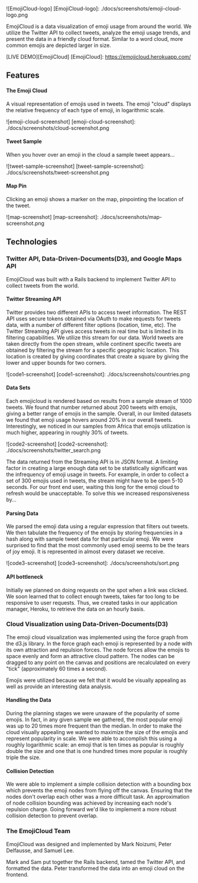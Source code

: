 ![EmojiCloud-logo]
[EmojiCloud-logo]: ./docs/screenshots/emoji-cloud-logo.png

EmojiCloud is a data visualization of emoji usage from around the world. We utilize the Twitter API to collect tweets, analyze the emoji usage trends, and present the data in a friendly cloud format. Similar to a word cloud, more common emojis are depicted larger in size.

[LIVE DEMO][EmojiCloud]
[EmojiCloud]: https://emojicloud.herokuapp.com/

## Features
#### The Emoji Cloud
A visual representation of emojis used in tweets. The emoji "cloud" displays the relative frequency of each type of emoji, in logarithmic scale.

![emoji-cloud-screenshot]
[emoji-cloud-screenshot]: ./docs/screenshots/cloud-screenshot.png

#### Tweet Sample
When you hover over an emoji in the cloud a sample tweet appears...

![tweet-sample-screenshot]
[tweet-sample-screenshot]: ./docs/screenshots/tweet-screenshot.png


#### Map Pin
Clicking an emoji shows a marker on the map, pinpointing the location of the tweet.

![map-screenshot]
[map-screenshot]: ./docs/screenshots/map-screenshot.png


## Technologies

### Twitter API, Data-Driven-Documents(D3), and Google Maps API
EmojiCloud was built with a Rails backend to implement Twitter API to collect tweets from the world.

#### Twitter Streaming API
Twitter provides two different APIs to access tweet information. The REST API uses secure tokens obtained via OAuth to make requests for tweets data, with a number of different filter options (location, time, etc). The Twitter Streaming API gives access tweets in real time but is limited in its filtering capabilities.  We utilize this stream for our data.  World tweets are taken directly from the open stream, while continent specific tweets are obtained by filtering the stream for a specific geographic location.  This location is created by giving coordinates that create a square by giving the lower and upper bounds for two corners.

![code1-screenshot]
[code1-screenshot]: ./docs/screenshots/countries.png

#### Data Sets
Each emojicloud is rendered based on results from a sample stream of 1000 tweets. We found that number returned about 200 tweets with emojis, giving a better range of emojis in the sample.  Overall, in our limited datasets we found that emoji usage hovers around 20% in our overall tweets.  Interestingly, we noticed in our samples from Africa that emojis utilization is much higher, appearing in roughly 30% of tweets.  


![code2-screenshot]
[code2-screenshot]: ./docs/screenshots/twitter_search.png

The data returned from the Streaming API is in JSON format. A limiting factor in creating a large enough data set to be statistically significant was the infrequency of emoji usage in tweets. For example, in order to collect a set of 300 emojis used in tweets, the stream might have to be open 5-10 seconds. For our front end user, waiting this long for the emoji cloud to refresh would be unacceptable. To solve this we increased responsiveness by...


#### Parsing Data
We parsed the emoji data using a regular expression that filters out tweets.  We then tabulate the frequency of the emojis by storing frequencies in a hash along with sample tweet data for that particular emoji.  We were surprised to find that the most commonly used emoji seems to be the tears of joy emoji.  It is represented in almost every dataset we receive.  

![code3-screenshot]
[code3-screenshot]: ./docs/screenshots/sort.png

#### API bottleneck
Initially we planned on doing requests on the spot when a link was clicked.  We soon learned that to collect enough tweets, takes far too long to be responsive to user requests.  Thus, we created tasks in our application manager, Heroku, to retrieve the data on an hourly basis.  

### Cloud Visualization using Data-Driven-Documents(D3)
The emoji cloud visualization was implemented using the force graph from the d3.js library. In the force graph each emoji is represented by a node with its own attraction and repulsion forces. The node forces allow the emojis to space evenly and form an attractive cloud pattern. The nodes can be dragged to any point on the canvas and positions are recalculated on every "tick" (approximately 60 times a second).

Emojis were utilized because we felt that it would be visually appealing as well as provide an interesting data analysis.  

#### Handling the Data
During the planning stages we were unaware of the popularity of some emojis. In fact, in any given sample we gathered, the most popular emoji was up to 20 times more frequent than the median. In order to make the cloud visually appealing we wanted to maximize the size of the emojis and represent popularity in scale. We were able to accomplish this using a roughly logarithmic scale: an emoji that is ten times as popular is roughly double the size and one that is one hundred times more popular is roughly triple the size.

#### Collision Detection
We were able to implement a simple collision detection with a bounding box which prevents the emoji nodes from flying off the canvas. Ensuring that the nodes don't overlap each other was a more difficult task. An approximation of node collision bounding was achieved by increasing each node's repulsion charge. Going forward we'd like to implement a more robust collision detection to prevent overlap.

### The EmojiCloud Team
EmojiCloud was designed and implemented by Mark Noizumi, Peter Delfausse, and Samuel Lee.

Mark and Sam put together the Rails backend, tamed the Twitter API, and formatted the data. Peter transformed the data into an emoji cloud on the frontend.
